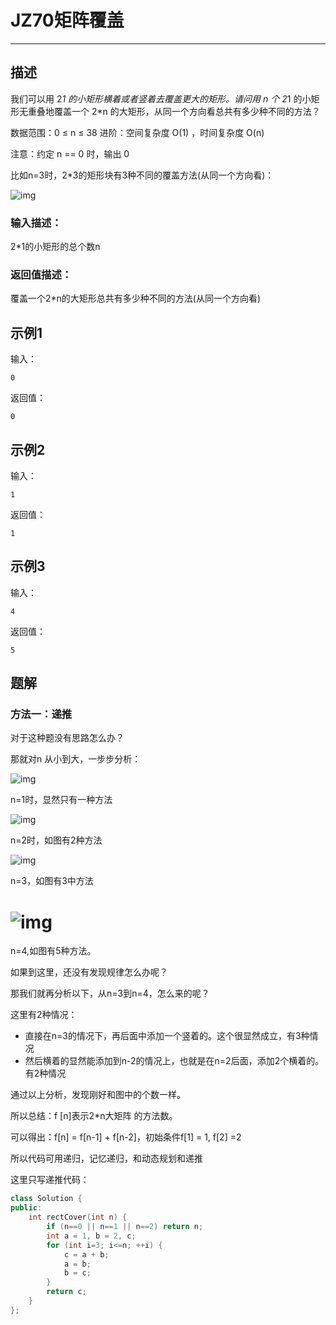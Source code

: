 # JZ70矩阵覆盖

---

## 描述

我们可以用 2*1 的小矩形横着或者竖着去覆盖更大的矩形。请问用 n 个 2*1 的小矩形无重叠地覆盖一个 2*n 的大矩形，从同一个方向看总共有多少种不同的方法？

数据范围：0 $\le$ n $\le$ 38
进阶：空间复杂度 O(1) ，时间复杂度 O(n)

注意：约定 n == 0 时，输出 0

比如n=3时，2*3的矩形块有3种不同的覆盖方法(从同一个方向看)：

![img](https://uploadfiles.nowcoder.com/images/20201028/59_1603852524038_7FBC41C976CACE07CB222C3B890A0995)

### 输入描述：

2*1的小矩形的总个数n

### 返回值描述：

覆盖一个2*n的大矩形总共有多少种不同的方法(从同一个方向看)

## 示例1

输入：

```
0
```

返回值：

```
0
```

## 示例2

输入：

```
1
```

返回值：

```
1
```

## 示例3

输入：

```
4
```

返回值：

```
5
```



## 题解

### 方法一：递推

对于这种题没有思路怎么办？

那就对n 从小到大，一步步分析：

![img](https://uploadfiles.nowcoder.com/images/20200401/284295_1585751540081_03C53A5AC62A88D9EB8990F3AA07A674)

n=1时，显然只有一种方法

![img](https://uploadfiles.nowcoder.com/images/20200401/284295_1585751486593_A6173D096F46D2945BD37A57FD0B13B7)

n=2时，如图有2种方法

![img](https://uploadfiles.nowcoder.com/images/20200401/284295_1585751689995_1A7ED101D0E864141D8994EE961E829A)

n=3，如图有3中方法

# ![img](https://uploadfiles.nowcoder.com/images/20200401/284295_1585751938084_F5BD0B08BBFA91BD85A9E61F3F0710F3)

n=4,如图有5种方法。

如果到这里，还没有发现规律怎么办呢？

那我们就再分析以下，从n=3到n=4，怎么来的呢？

这里有2种情况：

- 直接在n=3的情况下，再后面中添加一个竖着的。这个很显然成立，有3种情况
- 然后横着的显然能添加到n-2的情况上，也就是在n=2后面，添加2个横着的。有2种情况

通过以上分析，发现刚好和图中的个数一样。

所以总结：f [n]表示2*n大矩阵 的方法数。

可以得出：f[n] = f[n-1] + f[n-2]，初始条件f[1] = 1, f[2] =2

所以代码可用递归，记忆递归，和动态规划和递推

这里只写递推代码：

```cpp
class Solution {
public:
    int rectCover(int n) {
        if (n==0 || n==1 || n==2) return n;
        int a = 1, b = 2, c;
        for (int i=3; i<=n; ++i) {
            c = a + b;
            a = b;
            b = c;
        }
        return c;
    }
};

```

